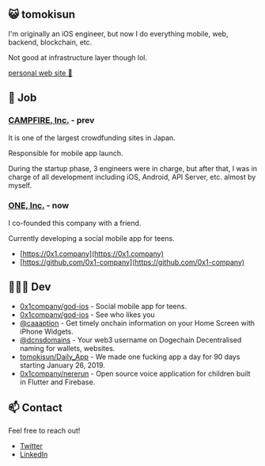 ## 😺 tomokisun

I'm originally an iOS engineer, but now I do everything mobile, web, backend, blockchain, etc.

Not good at infrastructure layer though lol.

[personal web site 👀](https://tomokisun.com)

## 🚀 Job

### [CAMPFIRE, Inc.](https://camp-fire.jp) - prev

It is one of the largest crowdfunding sites in Japan.

Responsible for mobile app launch.

During the startup phase, 3 engineers were in charge, but after that, I was in charge of all development including iOS, Android, API Server, etc. almost by myself.

### [ONE, Inc.](https://github.com/0x1-company) - now

I co-founded this company with a friend.

Currently developing a social mobile app for teens.

- [https://0x1.company](https://0x1.company)
- [https://github.com/0x1-company](https://github.com/0x1-company)

## 👨🏻‍💻 Dev

- [0x1company/god-ios](https://github.com/0x1-company/ios-monorepo) - Social mobile app for teens.
- [0x1company/god-ios](https://github.com/0x1-company/god-ios) - See who likes you
- [@caaaption](https://github.com/caaaption) - Get timely onchain information on your Home Screen with iPhone Widgets.
- [@dcnsdomains](https://github.com/dcnsdomains) - Your web3 username on Dogechain Decentralised naming for wallets, websites.
- [tomokisun/Daily_App](https://github.com/tomokisun/Daily_App) - We made one fucking app a day for 90 days starting January 26, 2019.
- [0x1company/nererun](https://github.com/0x1-company/nererun) - Open source voice application for children built in Flutter and Firebase.

## 📫 Contact

Feel free to reach out!

- [Twitter](https://twitter.com/tomokisun)
- [LinkedIn](https://www.linkedin.com/in/tomokisun)



